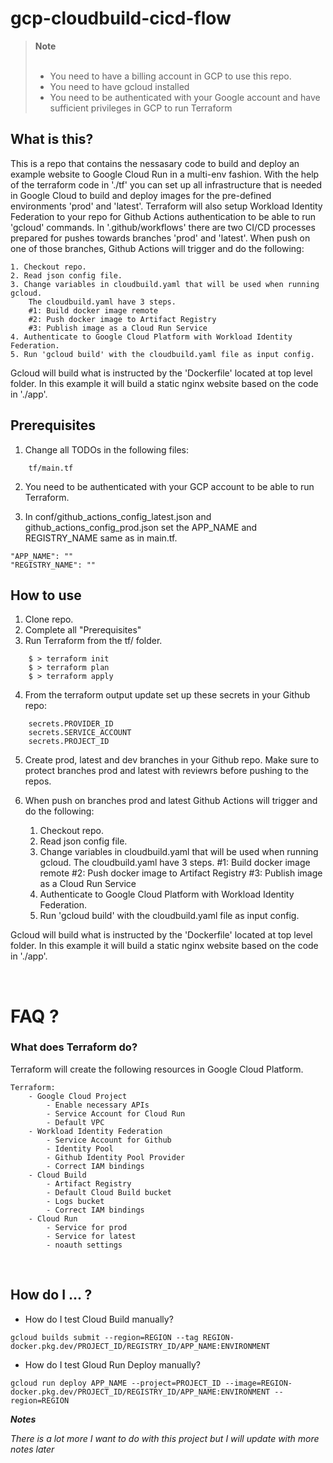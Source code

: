 # gcp-cloudbuild-cicd-flow

> **Note**<br><br>
> * You need to have a billing account in GCP to use this repo.
> * You need to have gcloud installed
> * You need to be authenticated with your Google account and have sufficient privileges in GCP to run Terraform

## What is this?
This is a repo that contains the nessasary code to build and deploy an example website to Google Cloud Run in a multi-env fashion. With the help of the terraform code in './tf' you can set up all infrastructure that is needed in Google Cloud to build and deploy images for the pre-defined environments 'prod' and 'latest'. Terraform will also setup Workload Identity Federation to your repo for Github Actions authentication to be able to run 'gcloud' commands. In '.github/workflows' there are two CI/CD processes prepared for pushes towards branches 'prod' and 'latest'. When push on one of those branches, Github Actions will trigger and do the following:

    1. Checkout repo.
    2. Read json config file.
    3. Change variables in cloudbuild.yaml that will be used when running gcloud.
        The cloudbuild.yaml have 3 steps.
        #1: Build docker image remote
        #2: Push docker image to Artifact Registry
        #3: Publish image as a Cloud Run Service
    4. Authenticate to Google Cloud Platform with Workload Identity Federation.
    5. Run 'gcloud build' with the cloudbuild.yaml file as input config.

Gcloud will build what is instructed by the 'Dockerfile' located at top level folder.
In this example it will build a static nginx website based on the code in './app'.
<br />

## Prerequisites

1. Change all TODOs in the following files:

```
    tf/main.tf
```

2. You need to be authenticated with your GCP account to be able to run Terraform.

3. In conf/github_actions_config_latest.json and github_actions_config_prod.json set the APP_NAME and REGISTRY_NAME same as in main.tf.

```
"APP_NAME": ""
"REGISTRY_NAME": ""
```

## How to use

1. Clone repo.
2. Complete all "Prerequisites"
3. Run Terraform from the tf/ folder.

```
    $ > terraform init
    $ > terraform plan
    $ > terraform apply
```

4. From the terraform output update set up these secrets in your Github repo:

```
    secrets.PROVIDER_ID
    secrets.SERVICE_ACCOUNT
    secrets.PROJECT_ID
```

5. Create prod, latest and dev branches in your Github repo.
Make sure to protect branches prod and latest with reviewrs before pushing to the repos.

6. When push on branches prod and latest Github Actions will trigger and do the following:

    1. Checkout repo.
    2. Read json config file.
    3. Change variables in cloudbuild.yaml that will be used when running gcloud.
        The cloudbuild.yaml have 3 steps.
        #1: Build docker image remote
        #2: Push docker image to Artifact Registry
        #3: Publish image as a Cloud Run Service
    4. Authenticate to Google Cloud Platform with Workload Identity Federation.
    5. Run 'gcloud build' with the cloudbuild.yaml file as input config.

Gcloud will build what is instructed by the 'Dockerfile' located at top level folder.
In this example it will build a static nginx website based on the code in './app'.

<br />

# FAQ ?

### What does Terraform do?

Terraform will create the following resources in Google Cloud Platform.

```
Terraform:
    - Google Cloud Project
        - Enable necessary APIs
        - Service Account for Cloud Run
        - Default VPC
    - Workload Identity Federation
        - Service Account for Github
        - Identity Pool
        - Github Identity Pool Provider
        - Correct IAM bindings
    - Cloud Build
        - Artifact Registry
        - Default Cloud Build bucket
        - Logs bucket
        - Correct IAM bindings
    - Cloud Run
        - Service for prod
        - Service for latest
        - noauth settings
```


<br />

## How do I ... ?

- How do I test Cloud Build manually?

```
gcloud builds submit --region=REGION --tag REGION-docker.pkg.dev/PROJECT_ID/REGISTRY_ID/APP_NAME:ENVIRONMENT
```

- How do I test Gloud Run Deploy manually?

```
gcloud run deploy APP_NAME --project=PROJECT_ID --image=REGION-docker.pkg.dev/PROJECT_ID/REGISTRY_ID/APP_NAME:ENVIRONMENT --region=REGION
```

***Notes*** 

*There is a lot more I want to do with this project but I will update with more notes later*
